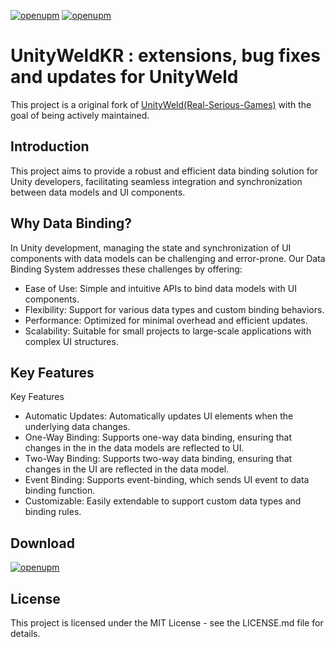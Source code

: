 [![openupm](https://img.shields.io/npm/v/com.clearsky.unityweldkr?label=openupm&registry_uri=https://package.openupm.com)](https://openupm.com/packages/com.clearsky.unityweldkr/)
[![openupm](https://img.shields.io/badge/dynamic/json?color=brightgreen&label=downloads&query=%24.downloads&suffix=%2Fmonth&url=https%3A%2F%2Fpackage.openupm.com%2Fdownloads%2Fpoint%2Flast-month%2Fcom.clearsky.unityweldkr)](https://openupm.com/packages/com.clearsky.unityweldkr/)

# UnityWeldKR : extensions, bug fixes and updates for UnityWeld
This project is a original fork of [UnityWeld(Real-Serious-Games)](https://github.com/Real-Serious-Games/Unity-Weld) with the goal of being actively maintained.

## Introduction
This project aims to provide a robust and efficient data binding solution for Unity developers, facilitating seamless integration and synchronization between data models and UI components.

## Why Data Binding?
In Unity development, managing the state and synchronization of UI components with data models can be challenging and error-prone. Our Data Binding System addresses these challenges by offering:
- Ease of Use: Simple and intuitive APIs to bind data models with UI components.
- Flexibility: Support for various data types and custom binding behaviors.
- Performance: Optimized for minimal overhead and efficient updates.
- Scalability: Suitable for small projects to large-scale applications with complex UI structures.

## Key Features
Key Features
- Automatic Updates: Automatically updates UI elements when the underlying data changes.
- One-Way Binding: Supports one-way data binding, ensuring that changes in the in the data models are reflected to UI.
- Two-Way Binding: Supports two-way data binding, ensuring that changes in the UI are reflected in the data model.
- Event Binding: Supports event-binding, which sends UI event to data binding function.
- Customizable: Easily extendable to support custom data types and binding rules.

## Download
[![openupm](https://img.shields.io/npm/v/com.clearsky.unityweldkr?label=openupm&registry_uri=https://package.openupm.com)](https://openupm.com/packages/com.clearsky.unityweldkr/)

## License
This project is licensed under the MIT License - see the LICENSE.md file for details.
